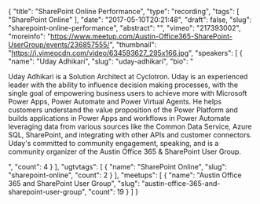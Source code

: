 {
  "title": "SharePoint Online Performance",
  "type": "recording",
  "tags": [
    "SharePoint Online"
  ],
  "date": "2017-05-10T20:21:48",
  "draft": false,
  "slug": "sharepoint-online-performance",
  "abstract": "",
  "vimeo": "217393002",
  "moreinfo": "https://www.meetup.com/Austin-Office365-SharePoint-UserGroup/events/236857555/",
  "thumbnail": "https://i.vimeocdn.com/video/634593627_295x166.jpg",
  "speakers": [
    {
      "name": "Uday Adhikari",
      "slug": "uday-adhikari",
      "bio": "<p>Uday Adhikari is a Solution Architect at Cyclotron. Uday is an experienced leader with the ability to influence decision making processes, with the single goal of empowering business users to achieve more with Microsoft Power Apps, Power Automate and Power Virtual Agents. He helps customers understand the value proposition of the Power Platform and builds applications in Power Apps and workflows in Power Automate leveraging data from various sources like the Common Data Service, Azure SQL, SharePoint, and integrating with other APIs and customer connectors. Uday's committed to community engagement, speaking, and is a community organizer of the Austin Office 365 & SharePoint User Group.</p>",
      "count": 4
    }
  ],
  "ugtvtags": [
    {
      "name": "SharePoint Online",
      "slug": "sharepoint-online",
      "count": 2
    }
  ],
  "meetups": [
    {
      "name": "Austin Office 365 and SharePoint User Group",
      "slug": "austin-office-365-and-sharepoint-user-group",
      "count": 19
    }
  ]
}